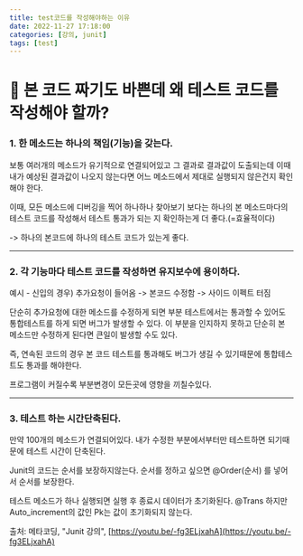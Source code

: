 ```yaml
---
title: test코드를 작성해야하는 이유
date: 2022-11-27 17:18:00
categories: [강의, junit]
tags: [test]  
---
```


# 🤫 본 코드 짜기도 바쁜데 왜 테스트 코드를 작성해야 할까?

### 1. 한 메소드는 하나의 책임(기능)을 갖는다.

보통 여러개의 메소드가 유기적으로 연결되어있고 그 결과로 결과값이 도출되는데  이때 내가 예상된 결과값이 나오지 않는다면 어느 메소드에서 제대로 실행되지 않은건지 확인해야 한다.

이때, 모든 메소드에 디버깅을 찍어 하나하나 찾아보기 보다는
하나의 본 메소드마다의 테스트 코드를 작성해서 테스트 통과가 되는 지 확인하는게 더 좋다.(=효율적이다)

-> 하나의 본코드에 하나의 테스트 코드가 있는게 좋다.

---

### 2. 각 기능마다 테스트 코드를 작성하면 유지보수에 용이하다.

예시 - 신입의 경우) 
추가요청이 들어옴 -> 본코드 수정함 -> 사이드 이펙트 터짐

단순히 추가요청에 대한 메소드를 수정하게 되면 부분 테스트에서는 통과할 수 있어도 통합테스트를 하게 되면 버그가 발생할 수 있다. 이 부분을 인지하지 못하고 단순히 본 메소드만 수정하게 된다면 큰일이 발생할 수도 있다.

즉, 연속된 코드의 경우 본 코드 테스트를 통과해도 버그가 생길 수 있기때문에 통합테스트도 통과를 해야한다.

프로그램이 커질수록 부분변경이 모든곳에 영향을 끼칠수있다.

---

### 3. 테스트 하는 시간단축된다.

만약 100개의 메소드가 연결되어있다.
내가 수정한 부분에서부터만 테스트하면 되기때문에 테스트 시간이 단축된다.


Junit의 코드는 순서를 보장하지않는다.
순서를 정하고 싶으면 @Order(순서) 를 넣어서 순서를 보장한다.

테스트 메소드가 하나 실행되면 실행 후 종료시 데이터가 초기화된다.
@Trans
하지만 Auto_increment의 값인 Pk는 값이 초기화되지 않는다.



출처: 메타코딩, "Junit 강의", [https://youtu.be/-fg3ELjxahA](https://youtu.be/-fg3ELjxahA)